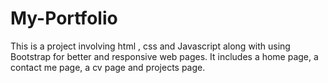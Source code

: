 # My-Portfolio
This is a project involving html , css and Javascript along with using Bootstrap for better and responsive web pages. It includes a home page, a contact me page, a cv page and projects page.
